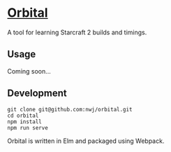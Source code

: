 # [Orbital](https://orbital.build)

A tool for learning Starcraft 2 builds and timings.

## Usage
Coming soon...

## Development
```
git clone git@github.com:nwj/orbital.git
cd orbital
npm install
npm run serve
```

Orbital is written in Elm and packaged using Webpack.
